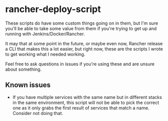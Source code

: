 # rancher-deploy-script

These scripts do have some custom things going on in them, but I'm sure you'll be able to take some value from them if you're trying to get up and running with Jenkins/Docker/Rancher.

It may that at some point in the future, or maybe even now, Rancher release a CLI that makes this a lot easier, but right now, these are the scripts I wrote to get working what I needed working.

Feel free to ask questions in issues if you're using these and are unsure about something.

## Known issues

* If you have multiple services with the same name but in different stacks in the same environment, this script will not be able to pick the correct one as it only grabs the first result of services that match a name. Consider not doing that.
